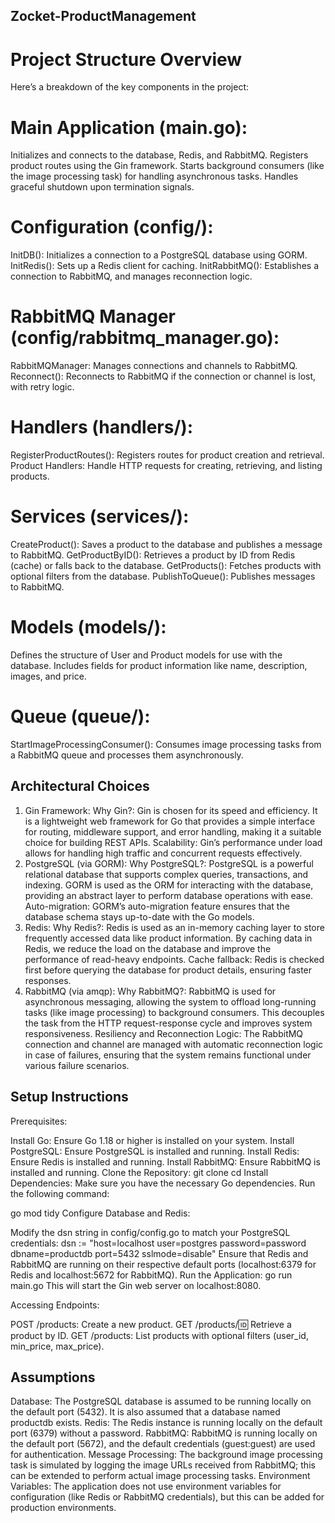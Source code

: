 ## Zocket-ProductManagement
# Project Structure Overview
Here’s a breakdown of the key components in the project:

# Main Application (main.go):

Initializes and connects to the database, Redis, and RabbitMQ.
Registers product routes using the Gin framework.
Starts background consumers (like the image processing task) for handling asynchronous tasks.
Handles graceful shutdown upon termination signals.
# Configuration (config/):

InitDB(): Initializes a connection to a PostgreSQL database using GORM.
InitRedis(): Sets up a Redis client for caching.
InitRabbitMQ(): Establishes a connection to RabbitMQ, and manages reconnection logic.
# RabbitMQ Manager (config/rabbitmq_manager.go):

RabbitMQManager: Manages connections and channels to RabbitMQ.
Reconnect(): Reconnects to RabbitMQ if the connection or channel is lost, with retry logic.
# Handlers (handlers/):

RegisterProductRoutes(): Registers routes for product creation and retrieval.
Product Handlers: Handle HTTP requests for creating, retrieving, and listing products.
# Services (services/):

CreateProduct(): Saves a product to the database and publishes a message to RabbitMQ.
GetProductByID(): Retrieves a product by ID from Redis (cache) or falls back to the database.
GetProducts(): Fetches products with optional filters from the database.
PublishToQueue(): Publishes messages to RabbitMQ.
# Models (models/):

Defines the structure of User and Product models for use with the database.
Includes fields for product information like name, description, images, and price.
# Queue (queue/):

StartImageProcessingConsumer(): Consumes image processing tasks from a RabbitMQ queue and processes them asynchronously.
## Architectural Choices
1. Gin Framework:
Why Gin?: Gin is chosen for its speed and efficiency. It is a lightweight web framework for Go that provides a simple interface for routing, middleware support, and error handling, making it a suitable choice for building REST APIs.
Scalability: Gin’s performance under load allows for handling high traffic and concurrent requests effectively.
2. PostgreSQL (via GORM):
Why PostgreSQL?: PostgreSQL is a powerful relational database that supports complex queries, transactions, and indexing. GORM is used as the ORM for interacting with the database, providing an abstract layer to perform database operations with ease.
Auto-migration: GORM’s auto-migration feature ensures that the database schema stays up-to-date with the Go models.
3. Redis:
Why Redis?: Redis is used as an in-memory caching layer to store frequently accessed data like product information. By caching data in Redis, we reduce the load on the database and improve the performance of read-heavy endpoints.
Cache fallback: Redis is checked first before querying the database for product details, ensuring faster responses.
4. RabbitMQ (via amqp):
Why RabbitMQ?: RabbitMQ is used for asynchronous messaging, allowing the system to offload long-running tasks (like image processing) to background consumers. This decouples the task from the HTTP request-response cycle and improves system responsiveness.
Resiliency and Reconnection Logic: The RabbitMQ connection and channel are managed with automatic reconnection logic in case of failures, ensuring that the system remains functional under various failure scenarios.
## Setup Instructions
Prerequisites:

Install Go: Ensure Go 1.18 or higher is installed on your system.
Install PostgreSQL: Ensure PostgreSQL is installed and running.
Install Redis: Ensure Redis is installed and running.
Install RabbitMQ: Ensure RabbitMQ is installed and running.
Clone the Repository:
git clone <repository-url>
cd <project-directory>
Install Dependencies: Make sure you have the necessary Go dependencies. Run the following command:

go mod tidy
Configure Database and Redis:

Modify the dsn string in config/config.go to match your PostgreSQL credentials:
dsn := "host=localhost user=postgres password=password dbname=productdb port=5432 sslmode=disable"
Ensure that Redis and RabbitMQ are running on their respective default ports (localhost:6379 for Redis and localhost:5672 for RabbitMQ).
Run the Application:
go run main.go
This will start the Gin web server on localhost:8080.

Accessing Endpoints:

POST /products: Create a new product.
GET /products/:id: Retrieve a product by ID.
GET /products: List products with optional filters (user_id, min_price, max_price).
## Assumptions
Database: The PostgreSQL database is assumed to be running locally on the default port (5432). It is also assumed that a database named productdb exists.
Redis: The Redis instance is running locally on the default port (6379) without a password.
RabbitMQ: RabbitMQ is running locally on the default port (5672), and the default credentials (guest:guest) are used for authentication.
Message Processing: The background image processing task is simulated by logging the image URLs received from RabbitMQ; this can be extended to perform actual image processing tasks.
Environment Variables: The application does not use environment variables for configuration (like Redis or RabbitMQ credentials), but this can be added for production environments.
